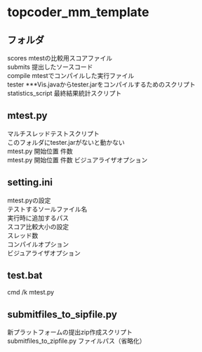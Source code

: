 # topcoder_mm_template  
## フォルダ  
scores mtestの比較用スコアファイル  
submits 提出したソースコード  
compile mtestでコンパイルした実行ファイル  
tester ***Vis.javaからtester.jarをコンパイルするためのスクリプト  
statistics_script 最終結果統計スクリプト  
## mtest.py  
マルチスレッドテストスクリプト  
このフォルダにtester.jarがないと動かない  
mtest.py 開始位置 件数  
mtest.py 開始位置 件数 ビジュアライザオプション  
## setting.ini  
mtest.pyの設定  
テストするソールファイル名  
実行時に追加するパス  
スコア比較大小の設定  
スレッド数  
コンパイルオプション  
ビジュアライザオプション  
## test.bat
cmd /k mtest.py  
## submitfiles_to_sipfile.py
新プラットフォームの提出zip作成スクリプト  
submitfiles_to_zipfile.py ファイルパス（省略化）  

